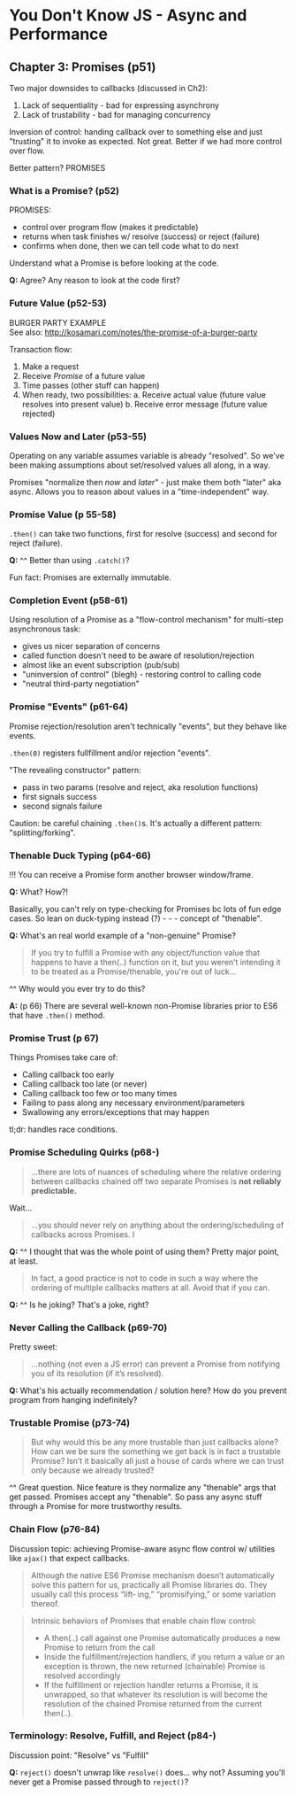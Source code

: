 # You Don't Know JS - Async and Performance

## Chapter 3: Promises (p51)

Two major downsides to callbacks (discussed in Ch2):  
1. Lack of sequentiality - bad for expressing asynchrony
2. Lack of trustability - bad for managing concurrency

Inversion of control: handing callback over to something else and just "trusting" it to invoke as expected. Not great. Better if we had more control over flow.

Better pattern? PROMISES

### What is a Promise? (p52)

PROMISES:
- control over program flow (makes it predictable)
- returns when task finishes w/ resolve (success) or reject (failure)
- confirms when done, then we can tell code what to do next

Understand what a Promise is before looking at the code.

**Q:** Agree? Any reason to look at the code first?

### Future Value (p52-53)

BURGER PARTY EXAMPLE  
See also: http://kosamari.com/notes/the-promise-of-a-burger-party

Transaction flow:

1. Make a request
2. Receive _Promise_ of a future value
3. Time passes (other stuff can happen)
4. When ready, two possibilities:
  a. Receive actual value (future value resolves into present value)
  b. Receive error message (future value rejected)

### Values Now and Later (p53-55)

Operating on any variable assumes variable is already "resolved". So we've been making assumptions about set/resolved values all along, in a way.

Promises "normalize then _now_ and _later_" - just make them both "later" aka async. Allows you to reason about values in a "time-independent" way.

### Promise Value (p 55-58)

`.then()` can take two functions, first for resolve (success) and second for reject (failure).

**Q:** ^^ Better than using `.catch()`?

Fun fact: Promises are externally immutable.

### Completion Event (p58-61)

Using resolution of a Promise as a "flow-control mechanism" for multi-step asynchronous task:
- gives us nicer separation of concerns
- called function doesn't need to be aware of resolution/rejection
- almost like an event subscription (pub/sub)
- "uninversion of control" (blegh) - restoring control to calling code
- "neutral third-party negotiation"

### Promise "Events" (p61-64)

Promise rejection/resolution aren't technically "events", but they behave like events.

`.then(0)` registers fullfillment and/or rejection "events".

"The revealing constructor" pattern:
- pass in two params (resolve and reject, aka resolution functions)
- first signals success
- second signals failure

Caution: be careful chaining `.then()`s. It's actually a different pattern: "splitting/forking".

### Thenable Duck Typing (p64-66)

!!! You can receive a Promise form another browser window/frame.

**Q:** What? How?!

Basically, you can't rely on type-checking for Promises bc lots of fun edge cases. So lean on duck-typing instead (?) - - - concept of "thenable".

**Q:** What's an real world example of a "non-genuine" Promise?

> If you try to fulfill a Promise with any object/function value that
> happens to have a then(..) function on it, but you weren’t intending
> it to be treated as a Promise/thenable, you're out of luck...

^^ Why would you ever try to do this?

**A:** (p 66) There are several well-known non-Promise libraries prior to ES6 that have `.then()` method.

### Promise Trust (p 67)

Things Promises take care of:
- Calling callback too early
- Calling callback too late (or never)
- Calling callback too few or too many times
- Failing to pass along any necessary environment/parameters
- Swallowing any errors/exceptions that may happen

tl;dr: handles race conditions.

### Promise Scheduling Quirks (p68-)

> ...there are lots of nuances of scheduling where the relative
> ordering between callbacks chained off two separate Promises is
> **not reliably predictable.**

Wait...

> ...you should never rely on anything about the ordering/scheduling
> of callbacks across Promises. I

**Q:** ^^ I thought that was the whole point of using them? Pretty major point, at least.

> In fact, a good practice is not to code in such a way where the
> ordering of multiple callbacks matters at all. Avoid that if you can.

**Q:** ^^ Is he joking? That's a joke, right?

### Never Calling the Callback (p69-70)

Pretty sweet:

> ...nothing (not even a JS error) can prevent a Promise from
> notifying you of its resolution (if it’s resolved).

**Q:** What's his actually recommendation / solution here? How do you prevent program from hanging indefinitely?

### Trustable Promise (p73-74)

> But why would this be any more trustable than just callbacks alone?
> How can we be sure the something we get back is in fact a trustable
> Promise? Isn’t it basically all just a house of cards where we can
> trust only because we already trusted?

^^ Great question. Nice feature is they normalize any "thenable" args that get passed. Promises accept any "thenable". So pass any async stuff through a Promise for more trustworthy results.

### Chain Flow (p76-84)

Discussion topic: achieving Promise-aware async flow control w/ utilities like `ajax()` that expect callbacks.

> Although the native ES6 Promise mechanism doesn’t automatically
> solve this pattern for us, practically all Promise libraries do.
> They usually call this process “lift‐ ing,” “promisifying,” or
> some variation thereof.

> Intrinsic behaviors of Promises that enable chain flow control:
> - A then(..) call against one Promise automatically produces a new Promise to return from the call
> - Inside the fulfillment/rejection handlers, if you return a value or an exception is thrown, the new returned (chainable) Promise is resolved accordingly
> - If the fulfillment or rejection handler returns a Promise, it is unwrapped, so that whatever its resolution is will become the resolution of the chained Promise returned from the current then(..).

### Terminology: Resolve, Fulfill, and Reject (p84-)

Discussion point: "Resolve" vs "Fulfill"

**Q:** `reject()` doesn't unwrap like `resolve()` does... why not? Assuming you'll never get a Promise passed through to `reject()`?









